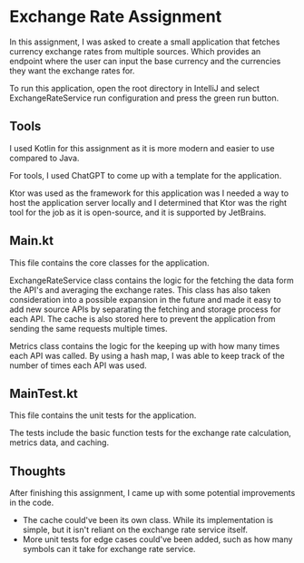 # Exchange Rate Assignment
In this assignment, I was asked to create a small application that fetches currency exchange rates from multiple sources. Which provides an endpoint where the user can input the base currency and the currencies they want the exchange rates for.

To run this application, open the root directory in IntelliJ and select ExchangeRateService run configuration and press the green run button.

## Tools
I used Kotlin for this assignment as it is more modern and easier to use compared to Java.

For tools, I used ChatGPT to come up with a template for the application.

Ktor was used as the framework for this application was I needed a way to host the application server locally and I determined that Ktor was the right tool for the job as it is open-source, and it is supported by JetBrains.

## Main.kt
This file contains the core classes for the application.

ExchangeRateService class contains the logic for the fetching the data form the API's and averaging the exchange rates. This class has also taken consideration into a possible expansion in the future and made it easy to add new source APIs by separating the fetching and storage process for each API. The cache is also stored here to prevent the application from sending the same requests multiple times.

Metrics class contains the logic for the keeping up with how many times each API was called. By using a hash map, I was able to keep track of the number of times each API was used.

## MainTest.kt
This file contains the unit tests for the application.

The tests include the basic function tests for the exchange rate calculation, metrics data, and caching.

## Thoughts
After finishing this assignment, I came up with some potential improvements in the code.

- The cache could've been its own class. While its implementation is simple, but it isn't reliant on the exchange rate service itself.
- More unit tests for edge cases could've been added, such as how many symbols can it take for exchange rate service.
